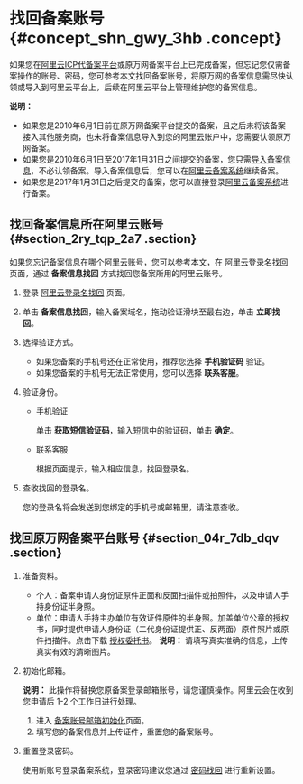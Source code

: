 # 找回备案账号 {#concept_shn_gwy_3hb .concept}

如果您在[阿里云ICP代备案平台](https://beian.aliyun.com/order/index.htm)或原万网备案平台上已完成备案，但忘记您仅需备案操作的账号、密码，您可参考本文找回备案账号，将原万网的备案信息需尽快认领或导入到阿里云平台上，后续在阿里云平台上管理维护您的备案信息。

**说明：** 

-   如果您是2010年6月1日前在原万网备案平台提交的备案，且之后未将该备案接入其他服务商，也未将备案信息导入到您的阿里云账户中，您需要认领原万网备案。
-   如果您是2010年6月1日至2017年1月31日之间提交的备案，您只需[导入备案信息](https://help.aliyun.com/document_detail/48581.html#section-xzb-ykt-zdb)，不必认领备案。导入备案信息后，您可以在[阿里云备案系统](https://beian.aliyun.com/order/selfBaIndex.htm)继续备案。
-   如果您是2017年1月31日之后提交的备案，您可以直接登录[阿里云备案系统](https://beian.aliyun.com/order/selfBaIndex.htm)进行备案。

## 找回备案信息所在阿里云账号 {#section_2ry_tqp_2a7 .section}

如果您忘记备案信息在哪个阿里云账号，您可以参考本文，在 [阿里云登录名找回](https://account.aliyun.com/find_loginid/findLoginId.htm?focus=beiAn) 页面，通过 **备案信息找回** 方式找回您备案所用的阿里云账号。

1.  登录 [阿里云登录名找回](https://account.aliyun.com/find_loginid/findLoginId.htm?focus=beiAn) 页面。
2.  单击 **备案信息找回**，输入备案域名，拖动验证滑块至最右边，单击 **立即找回**。
3.  选择验证方式。
    -   如果您备案的手机号还在正常使用，推荐您选择 **手机验证码** 验证。
    -   如果您备案的手机号无法正常使用，您可以选择 **联系客服**。
4.  验证身份。
    -   手机验证

        单击 **获取短信验证码**，输入短信中的验证码，单击 **确定**。

    -   联系客服

        根据页面提示，输入相应信息，找回登录名。

5.  查收找回的登录名。

    您的登录名将会发送到您绑定的手机号或邮箱里，请注意查收。


## 找回原万网备案平台账号 {#section_04r_7db_dqv .section}

1.  准备资料。

    -   个人：备案申请人身份证原件正面和反面扫描件或拍照件，以及申请人手持身份证半身照。
    -   单位：申请人手持主办单位有效证件原件的半身照。加盖单位公章的授权书，同时提供申请人身份证（二代身份证提供正、反两面）原件照片或原件扫描件。点击下载 [授权委托书](https://beian.gein.cn/account/downloadChangeLoginSqs.do?spm=0.0.0.0.yZztDa&file=downloadChangeLoginSqs.do)。
    **说明：** 请填写真实准确的信息，上传真实有效的清晰图片。

2.  初始化邮箱。

    **说明：** 此操作将替换您原备案登录邮箱账号，请您谨慎操作。阿里云会在收到您申请后 1-2 个工作日进行处理。

    1.  进入 [备案账号邮箱初始化](https://beian.aliyun.com/account/changeLoginName.htm)页面。
    2.  填写您的备案信息并上传证件，重置您的备案账号。
3.  重置登录密码。

    使用新账号登录备案系统，登录密码建议您通过 [密码找回](https://beian.gein.cn/account/find_pwd?spm=a3c00.7621318.a3c20.3.HzSvcU) 进行重新设置。


